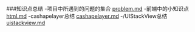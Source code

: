 ###知识点总结
-项目中所遇到的问题的集合
[problem.md](https://github.com/shengdayan/ios-study/blob/master/problem.md)
-前端中的小知识点
[html.md](https://github.com/shengdayan/ios-study/blob/master/html.md)
-cashapelayer总结
[cashapelayer.md](https://github.com/shengdayan/ios-study/blob/master/cashapelayer.md)
-/UIStackView总结
[uistackview.md](https://github.com/shengdayan/ios-study/blob/master/uistackview.md)
